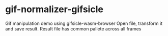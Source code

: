 # gif-normalizer-gifsicle

Gif manipulation demo using gifsicle-wasm-browser
Open file, transform it and save result.
Result file has common pallete across all frames
